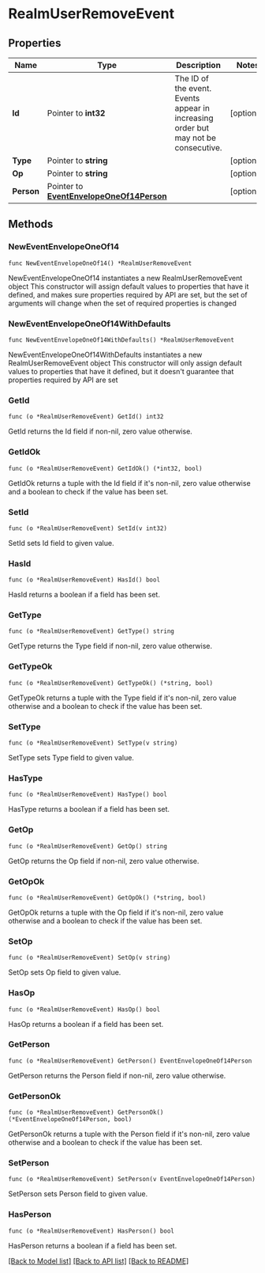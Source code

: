 # RealmUserRemoveEvent

## Properties

Name | Type | Description | Notes
------------ | ------------- | ------------- | -------------
**Id** | Pointer to **int32** | The ID of the event. Events appear in increasing order but may not be consecutive.  | [optional] 
**Type** | Pointer to **string** |  | [optional] 
**Op** | Pointer to **string** |  | [optional] 
**Person** | Pointer to [**EventEnvelopeOneOf14Person**](EventEnvelopeOneOf14Person.md) |  | [optional] 

## Methods

### NewEventEnvelopeOneOf14

`func NewEventEnvelopeOneOf14() *RealmUserRemoveEvent`

NewEventEnvelopeOneOf14 instantiates a new RealmUserRemoveEvent object
This constructor will assign default values to properties that have it defined,
and makes sure properties required by API are set, but the set of arguments
will change when the set of required properties is changed

### NewEventEnvelopeOneOf14WithDefaults

`func NewEventEnvelopeOneOf14WithDefaults() *RealmUserRemoveEvent`

NewEventEnvelopeOneOf14WithDefaults instantiates a new RealmUserRemoveEvent object
This constructor will only assign default values to properties that have it defined,
but it doesn't guarantee that properties required by API are set

### GetId

`func (o *RealmUserRemoveEvent) GetId() int32`

GetId returns the Id field if non-nil, zero value otherwise.

### GetIdOk

`func (o *RealmUserRemoveEvent) GetIdOk() (*int32, bool)`

GetIdOk returns a tuple with the Id field if it's non-nil, zero value otherwise
and a boolean to check if the value has been set.

### SetId

`func (o *RealmUserRemoveEvent) SetId(v int32)`

SetId sets Id field to given value.

### HasId

`func (o *RealmUserRemoveEvent) HasId() bool`

HasId returns a boolean if a field has been set.

### GetType

`func (o *RealmUserRemoveEvent) GetType() string`

GetType returns the Type field if non-nil, zero value otherwise.

### GetTypeOk

`func (o *RealmUserRemoveEvent) GetTypeOk() (*string, bool)`

GetTypeOk returns a tuple with the Type field if it's non-nil, zero value otherwise
and a boolean to check if the value has been set.

### SetType

`func (o *RealmUserRemoveEvent) SetType(v string)`

SetType sets Type field to given value.

### HasType

`func (o *RealmUserRemoveEvent) HasType() bool`

HasType returns a boolean if a field has been set.

### GetOp

`func (o *RealmUserRemoveEvent) GetOp() string`

GetOp returns the Op field if non-nil, zero value otherwise.

### GetOpOk

`func (o *RealmUserRemoveEvent) GetOpOk() (*string, bool)`

GetOpOk returns a tuple with the Op field if it's non-nil, zero value otherwise
and a boolean to check if the value has been set.

### SetOp

`func (o *RealmUserRemoveEvent) SetOp(v string)`

SetOp sets Op field to given value.

### HasOp

`func (o *RealmUserRemoveEvent) HasOp() bool`

HasOp returns a boolean if a field has been set.

### GetPerson

`func (o *RealmUserRemoveEvent) GetPerson() EventEnvelopeOneOf14Person`

GetPerson returns the Person field if non-nil, zero value otherwise.

### GetPersonOk

`func (o *RealmUserRemoveEvent) GetPersonOk() (*EventEnvelopeOneOf14Person, bool)`

GetPersonOk returns a tuple with the Person field if it's non-nil, zero value otherwise
and a boolean to check if the value has been set.

### SetPerson

`func (o *RealmUserRemoveEvent) SetPerson(v EventEnvelopeOneOf14Person)`

SetPerson sets Person field to given value.

### HasPerson

`func (o *RealmUserRemoveEvent) HasPerson() bool`

HasPerson returns a boolean if a field has been set.


[[Back to Model list]](../README.md#documentation-for-models) [[Back to API list]](../README.md#documentation-for-api-endpoints) [[Back to README]](../README.md)


